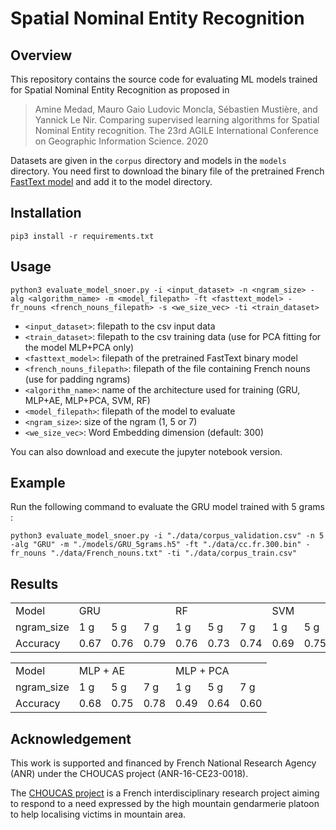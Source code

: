 # Spatial Nominal Entity Recognition


## Overview

This repository contains the source code for evaluating ML models trained for Spatial Nominal Entity Recognition as proposed in 

> Amine Medad, Mauro Gaio Ludovic Moncla, Sébastien Mustière, and Yannick Le Nir. Comparing supervised learning algorithms for Spatial Nominal Entity recognition. The 23rd AGILE International Conference on Geographic Information Science. 2020


Datasets are given in the `corpus` directory and models in the `models` directory. 
You need first to download the binary file of the pretrained French [FastText model](https://dl.fbaipublicfiles.com/fasttext/vectors-crawl/cc.fr.300.bin.gz) and add it to the model directory.

## Installation

	pip3 install -r requirements.txt

## Usage

	python3 evaluate_model_snoer.py -i <input_dataset> -n <ngram_size> -alg <algorithm_name> -m <model_filepath> -ft <fasttext_model> -fr_nouns <french_nouns_filepath> -s <we_size_vec> -ti <train_dataset>

 * `<input_dataset>`: filepath to the csv input data
 * `<train_dataset>`: filepath to the csv training data (use for PCA fitting for the model MLP+PCA only)
 * `<fasttext_model>`: filepath of the pretrained FastText binary model
 * `<french_nouns_filepath>`: filepath of the file containing French nouns (use for padding ngrams)
 * `<algorithm_name>`: name of the architecture used for training (GRU, MLP+AE, MLP+PCA, SVM, RF)
 * `<model_filepath>`: filepath of the model to evaluate
 * `<ngram_size>`: size of the ngram (1, 5 or 7)
 * `<we_size_vec>`: Word Embedding dimension (default: 300)

 You can also download and execute the jupyter notebook version.

## Example

Run the following command to evaluate the GRU model trained with 5 grams :

    python3 evaluate_model_snoer.py -i "./data/corpus_validation.csv" -n 5 -alg "GRU" -m "./models/GRU_5grams.h5" -ft "./data/cc.fr.300.bin" -fr_nouns "./data/French_nouns.txt" -ti "./data/corpus_train.csv" 
    

## Results


<table>
  <tr>
    <td>Model</td>
    <td colspan="3">GRU</td>
    <td colspan="3">RF</td>
    <td colspan="3">SVM</td>
  </tr>
  <tr>
    <td>ngram_size</td>
    <td>1 g</td>
    <td>5 g</td>
    <td>7 g</td>
    <td>1 g</td>
    <td>5 g</td>
    <td>7 g</td>
    <td>1 g</td>
    <td>5 g</td>
    <td>7 g</td>
  </tr>
  <tr>
    <td>Accuracy</td>
    <td>0.67</td>
    <td>0.76</td>
    <td>0.79</td>
    <td>0.76</td>
    <td>0.73</td>
    <td>0.74</td>
    <td>0.69</td>
    <td>0.75</td>
    <td>0.72</td>
  </tr>
</table>

<table>
  <tr>
    <td>Model</td>
    <td colspan="3">MLP + AE</td>
    <td colspan="3">MLP + PCA</td>
  </tr>
  <tr>
    <td>ngram_size</td>
    <td>1 g</td>
    <td>5 g</td>
    <td>7 g</td>
    <td>1 g</td>
    <td>5 g</td>
    <td>7 g</td>
  </tr>
  <tr>
    <td>Accuracy</td>
    <td>0.68</td>
    <td>0.75</td>
    <td>0.78</td>
    <td>0.49</td>
    <td>0.64</td>
    <td>0.60</td>
  </tr>
</table>



## Acknowledgement

This work is supported and financed by French National Research Agency (ANR) under the CHOUCAS project (ANR-16-CE23-0018). 

The [CHOUCAS project](http://choucas.ign.fr) is a French interdisciplinary research project aiming to respond to a need expressed by the high mountain gendarmerie platoon to help localising victims in mountain area.
